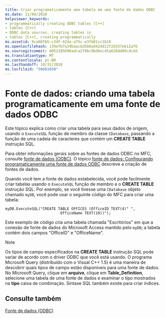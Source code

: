 ```yaml
---
title: Criar programaticamente uma tabela em uma fonte de dados ODBC
ms.date: 11/04/2016
helpviewer_keywords:
- programmatically creating ODBC tables [C++]
- tables [C++]
- ODBC data sources, creating tables in
- tables [C++], creating programmatically
ms.assetid: 9ca68fb5-c3df-424a-a75c-e3fb01cc1b18
ms.openlocfilehash: 139efb7a34baacb2bb6ad424d13f2d337eb12af6
ms.sourcegitcommit: 6052185696adca270bc9bdbec45a626dd89cdcdd
ms.translationtype: MT
ms.contentlocale: pt-BR
ms.lasthandoff: 10/31/2018
ms.locfileid: "50661650"
---
```

# <a name="data-source-programmatically-creating-a-table-in-an-odbc-data-source"></a>Fonte de dados: criando uma tabela programaticamente em uma fonte de dados ODBC

Este tópico explica como criar uma tabela para seus dados de origem, usando o `ExecuteSQL` função de membro da classe `CDatabase`, passando a função de uma cadeia de caracteres que contém um **CREATE TABLE** instrução SQL.

Para obter informações gerais sobre as fontes de dados ODBC no MFC, consulte [fonte de dados (ODBC)](../../data/odbc/data-source-odbc.md). O tópico [fonte de dados: Configurando programaticamente uma fonte de dados ODBC](../../data/odbc/data-source-programmatically-configuring-an-odbc-data-source.md) descreve a criação de fontes de dados.

Quando você tem a fonte de dados estabelecida, você pode facilmente criar tabelas usando o `ExecuteSQL` função de membro e o **CREATE TABLE** instrução SQL. Por exemplo, se você tivesse uma `CDatabase` objeto chamado `myDB`, você pode usar o seguinte código do MFC para criar uma tabela:

```
myDB.ExecuteSQL("CREATE TABLE OFFICES (OfficeID TEXT(4)" ",
                         OfficeName TEXT(10))");
```

Este exemplo de código cria uma tabela chamada "Escritórios" em que a conexão de fonte de dados do Microsoft Access mantido pelo `myDB`; a tabela contém dois campos "OfficeID" e "OfficeName".

> [!NOTE]
>  Os tipos de campo especificados na **CREATE TABLE** instrução SQL pode variar de acordo com o driver ODBC que você está usando. O programa Microsoft Query (distribuído com o Visual C++ 1.5) é uma maneira de descobrir quais tipos de campo estão disponíveis para uma fonte de dados. No Microsoft Query, clique em **arquivo**, clique em **Table_Definition**, selecione uma tabela de uma fonte de dados e examinar o tipo mostrados na **tipo** caixa de combinação. Sintaxe SQL também existe para criar índices.

## <a name="see-also"></a>Consulte também

[Fonte de dados (ODBC)](../../data/odbc/data-source-odbc.md)